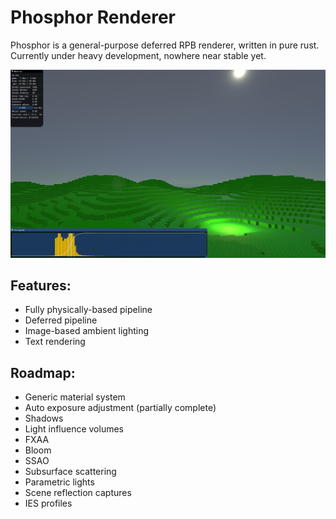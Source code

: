 # Phosphor Renderer

Phosphor is a general-purpose deferred RPB renderer, written in pure rust. Currently under heavy development, nowhere near stable yet.

![screenshot](screenshot.png)

## Features:
* Fully physically-based pipeline
* Deferred pipeline
* Image-based ambient lighting
* Text rendering

## Roadmap:
* Generic material system
* Auto exposure adjustment (partially complete)
* Shadows
* Light influence volumes
* FXAA
* Bloom
* SSAO
* Subsurface scattering
* Parametric lights
* Scene reflection captures
* IES profiles
